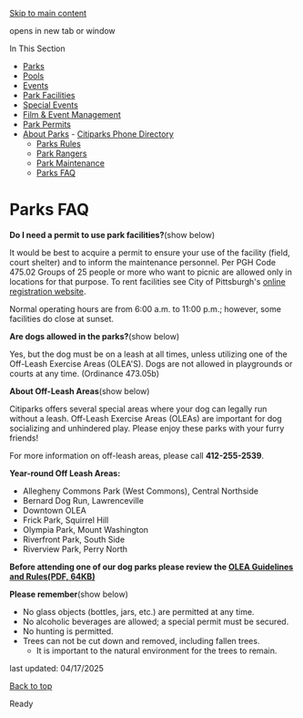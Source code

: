 [Skip to main content](https://www.pittsburghpa.gov/Recreation-Events/About-Parks/Parks-FAQ#main-content)

opens in new tab or window

In This Section

- [Parks](https://www.pittsburghpa.gov/Recreation-Events/Parks)
- [Pools](https://www.pittsburghpa.gov/Recreation-Events/Pools)
- [Events](https://www.pittsburghpa.gov/Recreation-Events/Events)
- [Park Facilities](https://www.pittsburghpa.gov/Recreation-Events/Park-Facilities)
- [Special Events](https://www.pittsburghpa.gov/Recreation-Events/Special-Events)
- [Film & Event Management](https://www.pittsburghpa.gov/Recreation-Events/Film-Event-Management)
- [Park Permits](https://www.pittsburghpa.gov/Recreation-Events/Park-Permits)
- [About Parks](https://www.pittsburghpa.gov/Recreation-Events/About-Parks)  - [Citiparks Phone Directory](https://www.pittsburghpa.gov/Recreation-Events/About-Parks/Citiparks-Phone-Directory)
  - [Parks Rules](https://www.pittsburghpa.gov/Recreation-Events/About-Parks/Parks-Rules)
  - [Park Rangers](https://www.pittsburghpa.gov/Recreation-Events/About-Parks/Park-Rangers)
  - [Park Maintenance](https://www.pittsburghpa.gov/Recreation-Events/About-Parks/Park-Maintenance)
  - [Parks FAQ](https://www.pittsburghpa.gov/Recreation-Events/About-Parks/Parks-FAQ)

# Parks FAQ

**Do I need a permit to use park facilities?**(show below)

It would be best to acquire a permit to ensure your use of the facility (field, court shelter) and to inform the maintenance personnel. Per PGH Code 475.02 Groups of 25 people or more who want to picnic are allowed only in locations for that purpose. To rent facilities see City of Pittsburgh's [online registration website](https://registerparks.pittsburghpa.gov/).

Normal operating hours are from 6:00 a.m. to 11:00 p.m.; however, some facilities do close at sunset.

**Are dogs allowed in the parks?**(show below)

Yes, but the dog must be on a leash at all times, unless utilizing one of the Off-Leash Exercise Areas (OLEA'S). Dogs are not allowed in playgrounds or courts at any time. (Ordinance 473.05b)

**About Off-Leash Areas**(show below)

Citiparks offers several special areas where your dog can legally run without a leash. Off-Leash Exercise Areas (OLEAs) are important for dog socializing and unhindered play. Please enjoy these parks with your furry friends!

For more information on off-leash areas, please call **412-255-2539**.

**Year-round Off Leash Areas:**

- Allegheny Commons Park (West Commons), Central Northside
- Bernard Dog Run, Lawrenceville
- Downtown OLEA
- Frick Park, Squirrel Hill
- Olympia Park, Mount Washington
- Riverfront Park, South Side
- Riverview Park, Perry North

**Before attending one of our dog parks please review the [OLEA Guidelines and Rules(PDF, 64KB)](https://www.pittsburghpa.gov/files/assets/city/v/1/parks/documents/city_of_pittsburgh_dog_park_design_guidelines_rules.pdf)**

**Please remember**(show below)

- No glass objects (bottles, jars, etc.) are permitted at any time.
- No alcoholic beverages are allowed; a special permit must be secured.
- No hunting is permitted.
- Trees can not be cut down and removed, including fallen trees.
  - It is important to the natural environment for the trees to remain.

last updated: 04/17/2025

[Back to top](https://www.pittsburghpa.gov/Recreation-Events/About-Parks/Parks-FAQ#body-top)

Ready
